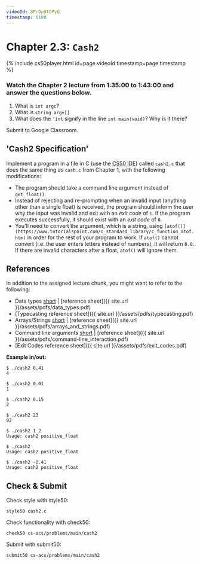 ```yaml
---
videoId: 8PrOp9t0PyQ
timestamp: 6180
---
```

# Chapter 2.3: `Cash2`

{% include cs50player.html id=page.videoId timestamp=page.timestamp %}

### Watch the Chapter 2 lecture from 1:35:00 to 1:43:00 and answer the questions below.
1. What is `int argc`?
2. What is `string argv[]`
3. What does the `'int` signify in the line `int main(void)`? Why is it there?

Submit to Google Classroom.

## 'Cash2 Specification'
Implement a program in a file in C (use the [CS50 IDE](https://ide.cs50.io/)) called `cash2.c` that does the same thing as `cash.c` from Chapter 1, with the following modifications: 
-	The program should take a command line argument instead of `get_float()`. 
-	Instead of rejecting and re-prompting when an invalid input (anything other than a single float) is received, the program should inform the user why the input was invalid and exit with an _exit code_ of `1`. If the program executes successfully, it should exist with an _exit code_ of `0`. 
-	You'll need to convert the argument, which is a string, using `[atof()](https://www.tutorialspoint.com/c_standard_library/c_function_atof.htm)` in order for the rest of your program to work. If `atof()` cannot convert (i.e. the user enters letters instead of numbers), it will return `0.0`. If there are invalid characters after a float, `atof()` will ignore them.

## References
In addition to the assigned lecture chunk, you might want to refer to the following:
-   Data types [short](https://www.youtube.com/embed/q6K8KMqt8wQ) \| [reference sheet]({{ site.url }}/assets/pdfs/data_types.pdf) 
-   [Typecasting reference sheet]({{ site.url }}/assets/pdfs/typecasting.pdf)
-   Arrays/Strings [short](https://www.youtube.com/embed/mISkNAfWl8k) \| [reference sheet]({{ site.url }}/assets/pdfs/arrays_and_strings.pdf)
-	Command line arguments [short](https://www.youtube.com/embed/AI6Ccfno6Pk) \| [reference sheet]({{ site.url }}/assets/pdfs/command-line_interaction.pdf)
-	[Exit Codes reference sheet]({{ site.url }}/assets/pdfs/exit_codes.pdf)

__Example in/out:__

```
$ ./cash2 0.41
4
```
```
$ ./cash2 0.01
1
```
```
$ ./cash2 0.15
2
```
```
$ ./cash2 23
92
```
```
$ ./cash2 1 2
Usage: cash2 positive_float
```
```
$ ./cash2
Usage: cash2 positive_float
```
```
$ ./cash2 -0.41
Usage: cash2 positive_float
```

## Check & Submit
Check style with style50:
```
style50 cash2.c
```

Check functionality with check50:
```
check50 cs-acs/problems/main/cash2
```

Submit with submit50:
```
submit50 cs-acs/problems/main/cash2
```